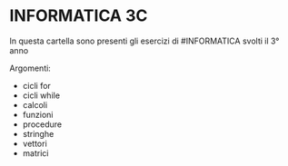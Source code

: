 # INFORMATICA 3C

In questa cartella sono presenti gli esercizi di #INFORMATICA svolti il 3° anno

Argomenti:
- cicli for
- cicli while
- calcoli
- funzioni
- procedure
- stringhe
- vettori
- matrici
